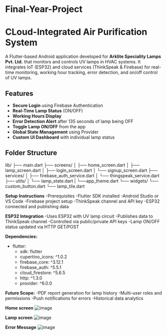 # Final-Year-Project
# CLoud-Integrated Air Purification System

A Flutter-based Android application developed for **Arklite Speciality Lamps Pvt. Ltd.** that monitors and controls UV lamps in HVAC systems. It integrates IoT (ESP32) and cloud services (ThinkSpeak & Firebase) for real-time monitoring, working hour tracking, error detection, and on/off control of UV lamps.


##  Features

-  **Secure Login** using Firebase Authentication
-  **Real-Time Lamp Status** (ON/OFF)
-  **Working Hours Display**
-  **Error Detection Alert** after 135 seconds of lamp being OFF
-  **Toggle Lamp ON/OFF** from the app
-  **Global State Management** using Provider
-  **Custom UI Dashboard** with individual lamp status


##  Folder Structure

lib/
├── main.dart
├── screens/
│   ├── home_screen.dart
│   ├── lamp_screen.dart
│   ├── login_screen.dart
│   └── signup_screen.dart
├── services/
│   ├── firebase_auth_service.dart
│   └── thingspeak_service.dart
├── utils/
│   └── lamp_state.dart
|   └──app_theme.dart
└── widgets/
    └── custom_button.dart
    └── lamp_tile.dart

**Setup Instructions**
-Prerequisites
   -Flutter SDK installed
   -Android Studio or VS Code
   -Firebase project setup
   -ThinkSpeak channel and API key
   -ESP32 connected and publishing data

**ESP32 Integration**
  -Uses ESP32 with UV lamp circuit
  -Publishes data to ThinkSpeak channel
  -Controlled via public/private API keys
  -Lamp ON/OFF status updated via HTTP GET/POST

**Dependencies:**
- flutter:
   - sdk: flutter
  - cupertino_icons: ^1.0.2
  - firebase_core: ^3.12.1
  - firebase_auth: ^5.5.1
  - cloud_firestore: ^5.6.5
  - http: ^1.3.0
  - provider: ^6.0.0

**Future Scope:**
  -PDF report generation for lamp history
  -Multi-user roles and permissions
  -Push notifications for errors
  -Historical data analytics
  
**Home screen**
  ![image](https://github.com/user-attachments/assets/2fdd0010-5c30-4d68-9c12-fce0ca8cacfb)
  
**Lamp screen**
![image](https://github.com/user-attachments/assets/a9e2d5fe-4bba-4706-81ba-622a847976a9)

**Error Message**
![image](https://github.com/user-attachments/assets/0fb96502-7d6d-46e5-9b96-6449120f2b4b)

